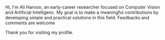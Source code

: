 Hi, I'm Ali Haroon, an early-career researcher focused on Computer Vision and Artificial Intelligenc. 
My goal is to make a meaningful contributions by developing simple and practical solutions in this field. 
Feedbacks and comments are welcome

Thank you for visiting my profile. 
<!---
AliHaroonT/AliHaroonT is a ✨ special ✨ repository because its `README.md` (this file) appears on your GitHub profile.
You can click the Preview link to take a look at your changes.
--->
